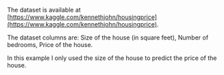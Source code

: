 The dataset is available at [https://www.kaggle.com/kennethjohn/housingprice](https://www.kaggle.com/kennethjohn/housingprice).

The dataset columns are: Size of the house (in square feet), Number of bedrooms, Price of the house.

In this example I only used the size of the house to predict the price of the house.